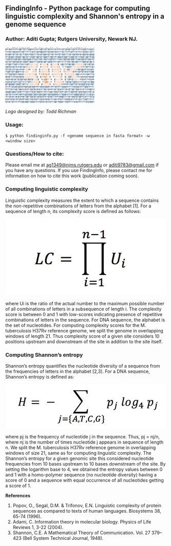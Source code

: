 
FindingInfo - Python package for computing linguistic complexity and Shannon's entropy in a genome sequence
-----------------------------------------------------------------------------------------------------------

### Author: Aditi Gupta; Rutgers University, Newark NJ.


![FindingInfo Logo](/findingInfo_logo.png)

_Logo designed by: Todd Richman_


### Usage:
```
$ python findinginfo.py -f <genome sequence in fasta format> -w <window size>
```

### Questions/How to cite:

Please email me at ag1349@njms.rutgers.edu or aditi9783@gmail.com if you have any questions.
If you use FindingInfo, please contact me for information on how to cite this work (publication coming soon).

### Computing linguistic complexity

Linguistic complexity measures the extent to which a sequence contains the non-repetitive combinations of letters from the alphabet [1]. For a sequence of length n, its complexity score is defined as follows:

![LC equation](/LinguisticComplex_eqn.png)<!-- .element height="10%" width="10%" -->

where Ui is the ratio of the actual number to the maximum possible number of all combinations of letters in a subsequence of length i. The complexity score is between 0 and 1 with low-scores indicating presence of repetitive combinations of letters in the sequence. For DNA sequence, the alphabet is the set of nucleotides. For computing complexity scores for the M. tuberculosis H37Rv reference genome, we split the genome in overlapping windows of length 21. Thus complexity score of a given site considers 10 positions upstream and downstream of the site in addition to the site itself.

### Computing Shannon’s entropy

Shannon’s entropy quantifies the nucleotide diversity of a sequence from the frequencies of letters in the alphabet [2,3]. For a DNA sequence, Shannon’s entropy is defined as:

![H equation](/ShannonEntropy_eqn.png)<!-- .element height="10%" width="10%" -->

where pj is the frequency of nucleotide j in the sequence. Thus, pj = nj/n, where nj is the number of times nucleotide j appears in sequence of length n. We split the M. tuberculosis H37Rv reference genome in overlapping windows of size 21, same as for computing linguistic complexity. The Shannon’s entropy for a given genomic site this considered nucleotide frequencies from 10 bases upstream to 10 bases downstream of the site. By setting the logarithm base to 4, we obtained the entropy values between 0 and 1 with a homo-polymer sequence (no nucleotide diversity) having a score of 0 and a sequence with equal occurrence of all nucleotides getting a score of 1.

**References**
1.	Popov, O., Segal, D.M. & Trifonov, E.N. Linguistic complexity of protein sequences as compared to texts of human languages. Biosystems 38, 65-74 (1996).
2.	Adami, C. Information theory in molecular biology. Physics of Life Reviews 1, 3-22 (2004).
3.	Shannon, C.E. A Mathematical Theory of Communication. Vol. 27 379–423 (Bell System Technical
Journal, 1948).

